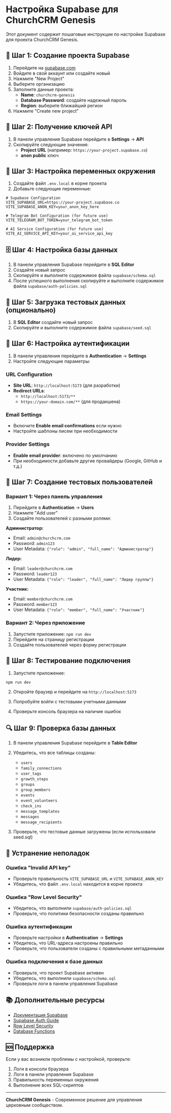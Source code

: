 # Настройка Supabase для ChurchCRM Genesis

Этот документ содержит пошаговые инструкции по настройке Supabase для проекта ChurchCRM Genesis.

## 🚀 Шаг 1: Создание проекта Supabase

1. Перейдите на [supabase.com](https://supabase.com)
2. Войдите в свой аккаунт или создайте новый
3. Нажмите "New Project"
4. Выберите организацию
5. Заполните данные проекта:
   - **Name**: `churchcrm-genesis`
   - **Database Password**: создайте надежный пароль
   - **Region**: выберите ближайший регион
6. Нажмите "Create new project"

## 🔧 Шаг 2: Получение ключей API

1. В панели управления Supabase перейдите в **Settings** → **API**
2. Скопируйте следующие значения:
   - **Project URL** (например: `https://your-project.supabase.co`)
   - **anon public** ключ

## 📝 Шаг 3: Настройка переменных окружения

1. Создайте файл `.env.local` в корне проекта
2. Добавьте следующие переменные:

```env
# Supabase Configuration
VITE_SUPABASE_URL=https://your-project.supabase.co
VITE_SUPABASE_ANON_KEY=your_anon_key_here

# Telegram Bot Configuration (for future use)
VITE_TELEGRAM_BOT_TOKEN=your_telegram_bot_token

# AI Service Configuration (for future use)
VITE_AI_SERVICE_API_KEY=your_ai_service_api_key
```

## 🗄 Шаг 4: Настройка базы данных

1. В панели управления Supabase перейдите в **SQL Editor**
2. Создайте новый запрос
3. Скопируйте и выполните содержимое файла `supabase/schema.sql`
4. После успешного выполнения скопируйте и выполните содержимое файла `supabase/auth-policies.sql`

## 🌱 Шаг 5: Загрузка тестовых данных (опционально)

1. В **SQL Editor** создайте новый запрос
2. Скопируйте и выполните содержимое файла `supabase/seed.sql`

## 🔐 Шаг 6: Настройка аутентификации

1. В панели управления перейдите в **Authentication** → **Settings**
2. Настройте следующие параметры:

### URL Configuration
- **Site URL**: `http://localhost:5173` (для разработки)
- **Redirect URLs**: 
  - `http://localhost:5173/**`
  - `https://your-domain.com/**` (для продакшена)

### Email Settings
- Включите **Enable email confirmations** если нужно
- Настройте шаблоны писем при необходимости

### Provider Settings
- **Enable email provider**: включено по умолчанию
- При необходимости добавьте другие провайдеры (Google, GitHub и т.д.)

## 👥 Шаг 7: Создание тестовых пользователей

### Вариант 1: Через панель управления
1. Перейдите в **Authentication** → **Users**
2. Нажмите "Add user"
3. Создайте пользователей с разными ролями:

**Администратор:**
- Email: `admin@churchcrm.com`
- Password: `admin123`
- User Metadata: `{"role": "admin", "full_name": "Администратор"}`

**Лидер:**
- Email: `leader@churchcrm.com`
- Password: `leader123`
- User Metadata: `{"role": "leader", "full_name": "Лидер группы"}`

**Участник:**
- Email: `member@churchcrm.com`
- Password: `member123`
- User Metadata: `{"role": "member", "full_name": "Участник"}`

### Вариант 2: Через приложение
1. Запустите приложение: `npm run dev`
2. Перейдите на страницу регистрации
3. Создайте пользователей через форму регистрации

## 🧪 Шаг 8: Тестирование подключения

1. Запустите приложение:
```bash
npm run dev
```

2. Откройте браузер и перейдите на `http://localhost:5173`

3. Попробуйте войти с тестовыми учетными данными

4. Проверьте консоль браузера на наличие ошибок

## 🔍 Шаг 9: Проверка базы данных

1. В панели управления Supabase перейдите в **Table Editor**
2. Убедитесь, что все таблицы созданы:
   - `users`
   - `family_connections`
   - `user_tags`
   - `growth_steps`
   - `groups`
   - `group_members`
   - `events`
   - `event_volunteers`
   - `check_ins`
   - `message_templates`
   - `messages`
   - `message_recipients`

3. Проверьте, что тестовые данные загружены (если использовали seed.sql)

## 🚨 Устранение неполадок

### Ошибка "Invalid API key"
- Проверьте правильность `VITE_SUPABASE_URL` и `VITE_SUPABASE_ANON_KEY`
- Убедитесь, что файл `.env.local` находится в корне проекта

### Ошибка "Row Level Security"
- Убедитесь, что выполнили `supabase/auth-policies.sql`
- Проверьте, что политики безопасности созданы правильно

### Ошибка аутентификации
- Проверьте настройки в **Authentication** → **Settings**
- Убедитесь, что URL-адреса настроены правильно
- Проверьте, что пользователи созданы с правильными метаданными

### Ошибка подключения к базе данных
- Проверьте, что проект Supabase активен
- Убедитесь, что выполнили `supabase/schema.sql`
- Проверьте логи в панели управления Supabase

## 📚 Дополнительные ресурсы

- [Документация Supabase](https://supabase.com/docs)
- [Supabase Auth Guide](https://supabase.com/docs/guides/auth)
- [Row Level Security](https://supabase.com/docs/guides/auth/row-level-security)
- [Database Functions](https://supabase.com/docs/guides/database/functions)

## 🆘 Поддержка

Если у вас возникли проблемы с настройкой, проверьте:
1. Логи в консоли браузера
2. Логи в панели управления Supabase
3. Правильность переменных окружения
4. Выполнение всех SQL-скриптов

---

**ChurchCRM Genesis** - Современное решение для управления церковным сообществом.





